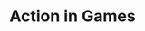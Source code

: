 ---
layout: category
category: action
title: Action in Games
description: Find and download the latest action-packed games to fulfill your craving for excitement and adventure.
permalink: /action/
---